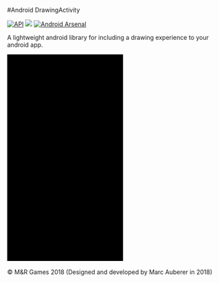 #Android DrawingActivity

[![API](https://img.shields.io/badge/API-19%2B-red.svg?style=flat)](https://android-arsenal.com/api?level=19)
[![](https://jitpack.io/v/mrgames13/DrawingActivity.svg)](https://jitpack.io/#mrgames13/DrawingActivity)
[![Android Arsenal](https://img.shields.io/badge/Android%20Arsenal-DrawingActivity-blue.svg?style=flat)](https://android-arsenal.com/details/1/7098)

A lightweight android library for including a drawing experience to your android app.

![DemoAnimation](DrawingActivity.gif)



© M&R Games 2018 (Designed and developed by Marc Auberer in 2018)
